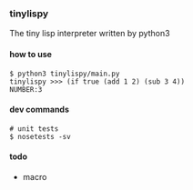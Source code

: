 ### tinylispy

The tiny lisp interpreter written by python3

#### how to use
```
$ python3 tinylispy/main.py
tinylispy >>> (if true (add 1 2) (sub 3 4))
NUMBER:3
```

#### dev commands
```
# unit tests
$ nosetests -sv
```

#### todo
- macro
